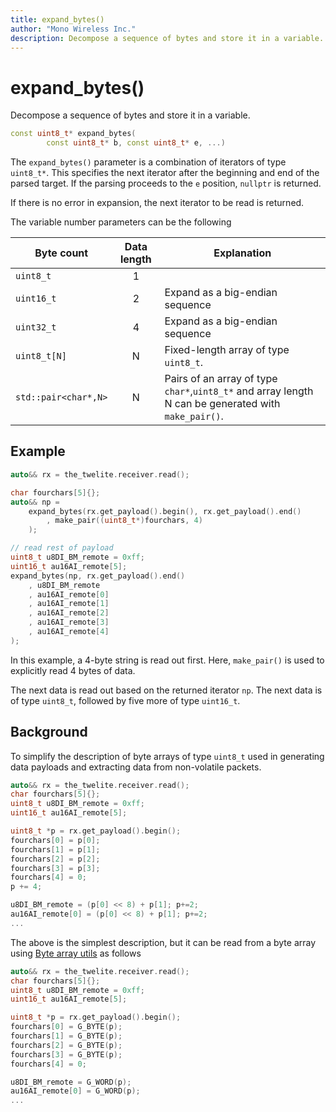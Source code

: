 ```yaml
---
title: expand_bytes()
author: "Mono Wireless Inc."
description: Decompose a sequence of bytes and store it in a variable.
---
```

# expand\_bytes()

Decompose a sequence of bytes and store it in a variable.

```cpp
const uint8_t* expand_bytes(
        const uint8_t* b, const uint8_t* e, ...)
```

The `expand_bytes()` parameter is a combination of iterators of type `uint8_t*`. This specifies the next iterator after the beginning and end of the parsed target. If the parsing proceeds to the `e` position, `nullptr` is returned.

If there is no error in expansion, the next iterator to be read is returned.

The variable number parameters can be the following

| Byte count | Data length | Explanation                                                |
| -------------------- | :--: | ------------------------------------------------- |
| `uint8_t`            |   1  |                                                   |
| `uint16_t`           |   2  | Expand as a big-endian sequence                                |
| `uint32_t`           |   4  | Expand as a big-endian sequence                                |
| `uint8_t[N]`         |   N  | Fixed-length array of type `uint8_t`.                                 |
| `std::pair<char*,N>` |   N  | Pairs of an array of type `char*`,`uint8_t*` and array length N can be generated with `make_pair()`. |



## Example

```cpp
auto&& rx = the_twelite.receiver.read();

char fourchars[5]{}; 
auto&& np = 
	expand_bytes(rx.get_payload().begin(), rx.get_payload().end()
		, make_pair((uint8_t*)fourchars, 4)
    );

// read rest of payload
uint8_t u8DI_BM_remote = 0xff;
uint16_t au16AI_remote[5];
expand_bytes(np, rx.get_payload().end()
	, u8DI_BM_remote
	, au16AI_remote[0]
	, au16AI_remote[1]
	, au16AI_remote[2]
	, au16AI_remote[3]
	, au16AI_remote[4]
);
```

In this example, a 4-byte string is read out first. Here, `make_pair()` is used to explicitly read 4 bytes of data.

The next data is read out based on the returned iterator `np`. The next data is of type `uint8_t`, followed by five more of type `uint16_t`.



## Background

To simplify the description of byte arrays of type `uint8_t` used in generating data payloads and extracting data from non-volatile packets.

```cpp
auto&& rx = the_twelite.receiver.read();
char fourchars[5]{}; 
uint8_t u8DI_BM_remote = 0xff;
uint16_t au16AI_remote[5];

uint8_t *p = rx.get_payload().begin();
fourchars[0] = p[0];
fourchars[1] = p[1];
fourchars[2] = p[2];
fourchars[3] = p[3];
fourchars[4] = 0;
p += 4;

u8DI_BM_remote = (p[0] << 8) + p[1]; p+=2;
au16AI_remote[0] = (p[0] << 8) + p[1]; p+=2;
...
```

The above is the simplest description, but it can be read from a byte array using [Byte array utils](byte-array-utils.md) as follows

```cpp
auto&& rx = the_twelite.receiver.read();
char fourchars[5]{}; 
uint8_t u8DI_BM_remote = 0xff;
uint16_t au16AI_remote[5];

uint8_t *p = rx.get_payload().begin();
fourchars[0] = G_BYTE(p);
fourchars[1] = G_BYTE(p);
fourchars[2] = G_BYTE(p);
fourchars[3] = G_BYTE(p);
fourchars[4] = 0;

u8DI_BM_remote = G_WORD(p);
au16AI_remote[0] = G_WORD(p);
...
```

